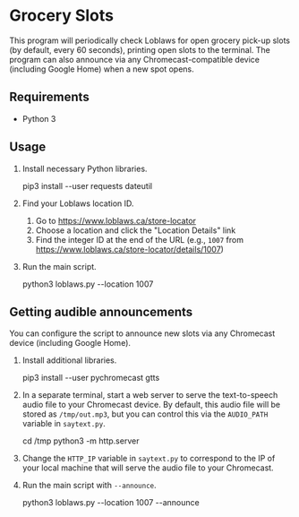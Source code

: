 Grocery Slots
=============
This program will periodically check Loblaws for open grocery pick-up slots (by default, every 60 seconds), printing open slots to the terminal. The program can also announce via any Chromecast-compatible device (including Google Home) when a new spot opens.

Requirements
------------
* Python 3

Usage
-----
1. Install necessary Python libraries.

    pip3 install --user requests dateutil

2. Find your Loblaws location ID.
    1. Go to https://www.loblaws.ca/store-locator
    2. Choose a location and click the "Location Details" link
    3. Find the integer ID at the end of the URL (e.g., `1007` from https://www.loblaws.ca/store-locator/details/1007)

3. Run the main script.

    python3 loblaws.py --location 1007

Getting audible announcements
-----------------------------
You can configure the script to announce new slots via any Chromecast device (including Google Home).

1. Install additional libraries.

    pip3 install --user pychromecast gtts

2. In a separate terminal, start a web server to serve the text-to-speech audio
   file to your Chromecast device. By default, this audio file will be stored
   as `/tmp/out.mp3`, but you can control this via the `AUDIO_PATH` variable in
   `saytext.py`.

    cd /tmp
    python3 -m http.server

3. Change the `HTTP_IP` variable in `saytext.py` to correspond to the IP of
   your local machine that will serve the audio file to your Chromecast.

4. Run the main script with `--announce`.

    python3 loblaws.py --location 1007 --announce
